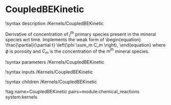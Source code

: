 # CoupledBEKinetic

!syntax description /Kernels/CoupledBEKinetic

Derivative of concentration of $j^{\mathrm{th}}$ primary species present in the
mineral species wrt time. Implements the weak form of
\begin{equation}
\frac{\partial}{\partial t} \left(\phi \sum_m C_m \right),
\end{equation}
where $\phi$ is porosity and $C_m$ is the concentration of the $m^{\mathrm{th}}$
mineral species.

!syntax parameters /Kernels/CoupledBEKinetic

!syntax inputs /Kernels/CoupledBEKinetic

!syntax children /Kernels/CoupledBEKinetic

!tag name=CoupledBEKinetic pairs=module:chemical_reactions system:kernels
